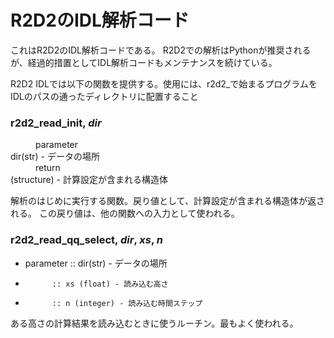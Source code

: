 # R2D2のIDL解析コード

これはR2D2のIDL解析コードである。
R2D2での解析はPythonが推奨されるが、経過的措置としてIDL解析コードもメンテナンスを続けている。

R2D2 IDLでは以下の関数を提供する。使用には、r2d2_で始まるプログラムをIDLのパスの通ったディレクトリに配置すること

### r2d2_read_init, *dir*

<dl>
<dd>parameter</dd>
 <dt>dir(str) - データの場所</dt>
<dd>return</dd>
<dt>(structure) - 計算設定が含まれる構造体</dt>
</dl>

解析のはじめに実行する関数。戻り値として、計算設定が含まれる構造体が返される。
この戻り値は、他の関数への入力として使われる。

### r2d2_read_qq_select, *dir*, *xs*, *n*

- parameter :: dir(str) - データの場所
-           :: xs (float) - 読み込む高さ
-           :: n (integer) - 読み込む時間ステップ

ある高さの計算結果を読み込むときに使うルーチン。最もよく使われる。
